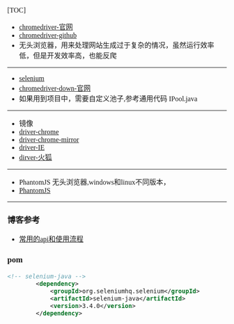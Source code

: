 <font face="Simsun" size=3>

[TOC]

- [chromedriver-官网](http://www.selenium.org.cn/)
- [chromedriver-github](https://github.com/bayandin/chromedriver)
- 无头浏览器，用来处理网站生成过于复杂的情况，虽然运行效率低，但是开发效率高，也能反爬

---

- [selenium](https://www.selenium.dev/)
- [chromedriver-down-官网](https://chromedriver.chromium.org/downloads)
- 如果用到项目中，需要自定义池子,参考通用代码 IPool.java

---

- 镜像
- [driver-chrome](http://chromedriver.storage.googleapis.com/index.html)
- [driver-chrome-mirror](https://registry.npmmirror.com/binary.html?path=chromedriver/)
- [driver-IE](http://selenium-release.storage.googleapis.com/index.html)
- [dirver-火狐](https://github.com/mozilla/geckodriver/releases/)
---

- PhantomJS 无头浏览器,windows和linux不同版本，
- [PhantomJS](https://phantomjs.org/download.html)

---
### 博客参考

- [常用的api和使用流程](https://blog.csdn.net/qq_22003641/article/details/79137327)

### pom
~~~xml
<!-- selenium-java -->
        <dependency>
            <groupId>org.seleniumhq.selenium</groupId>
            <artifactId>selenium-java</artifactId>
            <version>3.4.0</version>
        </dependency>
~~~

</font>